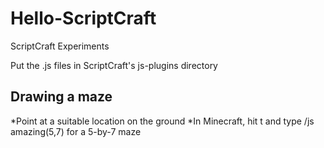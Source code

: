 Hello-ScriptCraft
=================

ScriptCraft Experiments

Put the .js files in ScriptCraft's js-plugins directory

Drawing a maze
--------------

*Point at a suitable location on the ground
*In Minecraft, hit t and type /js amazing(5,7) for a 5-by-7 maze
